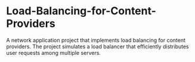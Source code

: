# Load-Balancing-for-Content-Providers
A network application project that implements load balancing for content providers. The project simulates a load balancer that efficiently distributes user requests among multiple servers.
